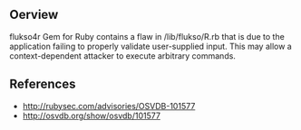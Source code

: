 ## Oerview
flukso4r Gem for Ruby contains a flaw in /lib/flukso/R.rb that is due to the application failing to properly validate user-supplied input. This may allow a context-dependent attacker to execute arbitrary commands.

## References
- http://rubysec.com/advisories/OSVDB-101577
- http://osvdb.org/show/osvdb/101577
